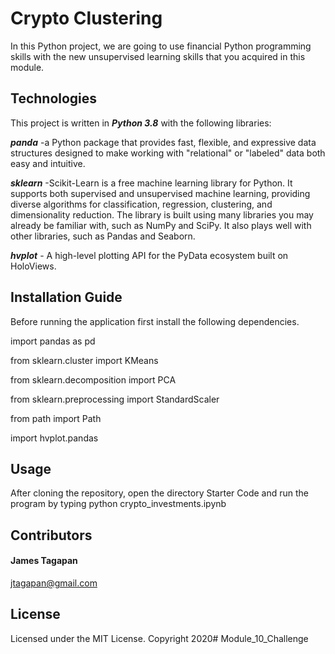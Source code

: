 # Crypto Clustering
In this Python project, we are going to use financial Python programming skills with the new unsupervised learning skills that you acquired in this module.
## Technologies
This project is written in ***Python 3.8*** with the following libraries:

***panda*** -a Python package that provides fast, flexible, and expressive data structures designed to make working with "relational" or "labeled" data both easy and intuitive.

***sklearn*** -Scikit-Learn is a free machine learning library for Python. It supports both supervised and unsupervised machine learning, providing diverse algorithms for classification, regression, clustering, and dimensionality reduction. The library is built using many libraries you may already be familiar with, such as NumPy and SciPy. It also plays well with other libraries, such as Pandas and Seaborn.

***hvplot*** - A high-level plotting API for the PyData ecosystem built on HoloViews.


## Installation Guide

Before running the application first install the following dependencies.

import pandas as pd

from sklearn.cluster import KMeans

from sklearn.decomposition import PCA

from sklearn.preprocessing import StandardScaler

from path import Path

import hvplot.pandas


## Usage

After cloning the repository,  open the directory Starter Code and run the program by typing python crypto_investments.ipynb

## Contributors
#### James Tagapan

jtagapan@gmail.com

## License
Licensed under the MIT License. Copyright 2020# Module_10_Challenge
